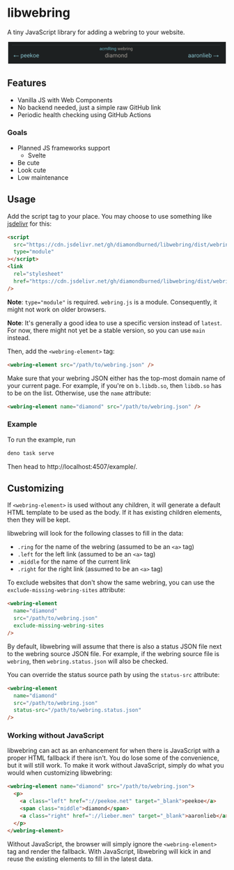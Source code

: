 # libwebring

A tiny JavaScript library for adding a webring to your website.

<div align="center">
  <img src=".github/screenshot.png" width="500px" />
</div>

## Features

- Vanilla JS with Web Components
- No backend needed, just a simple raw GitHub link
- Periodic health checking using GitHub Actions

### Goals

- Planned JS frameworks support
  - Svelte
- Be cute
- Look cute
- Low maintenance

## Usage

Add the script tag to your place. You may choose to use something like [jsdelivr](https://jsdelivr.com/) for this:

```html
<script
  src="https://cdn.jsdelivr.net/gh/diamondburned/libwebring/dist/webring.js"
  type="module"
></script>
<link
  rel="stylesheet"
  href="https://cdn.jsdelivr.net/gh/diamondburned/libwebring/dist/webring.css"
/>
```

**Note**: `type="module"` is required. `webring.js` is a module. Consequently, it might not work on older browsers.

**Note**: It's generally a good idea to use a specific version instead of `latest`. For now, there might not yet be a stable version, so you can use `main` instead.

Then, add the `<webring-element>` tag:

```html
<webring-element src="/path/to/webring.json" />
```

Make sure that your webring JSON either has the top-most domain name of your current page. For example, if you're on `b.libdb.so`, then `libdb.so` has to be on the list. Otherwise, use the `name` attribute:

```html
<webring-element name="diamond" src="/path/to/webring.json" />
```

### Example

To run the example, run

```sh
deno task serve
```

Then head to http://localhost:4507/example/.

## Customizing

If `<webring-element>` is used without any children, it will generate a default HTML template to be used as the body. If it has existing children elements, then they will be kept.

libwebring will look for the following classes to fill in the data:

- `.ring` for the name of the webring (assumed to be an `<a>` tag)
- `.left` for the left link (assumed to be an `<a>` tag)
- `.middle` for the name of the current link
- `.right` for the right link (assumed to be an `<a>` tag)

To exclude websites that don't show the same webring, you can use the `exclude-missing-webring-sites` attribute:

```html
<webring-element
  name="diamond"
  src="/path/to/webring.json"
  exclude-missing-webring-sites
/>
```

By default, libwebring will assume that there is also a status JSON file next to the webring source JSON file. For example, if the webring source file is `webring`, then `webring.status.json` will also be checked.

You can override the status source path by using the `status-src` attribute:

```html
<webring-element
  name="diamond"
  src="/path/to/webring.json"
  status-src="/path/to/webring.status.json"
/>
```

### Working without JavaScript

libwebring can act as an enhancement for when there is JavaScript with a proper HTML fallback if there isn't. You do lose some of the convenience, but it will still work. To make it work without JavaScript, simply do what you would when customizing libwebring:

```html
<webring-element name="diamond" src="/path/to/webring.json">
  <p>
    <a class="left" href="://peekoe.net" target="_blank">peekoe</a>
    <span class="middle">diamond</span>
    <a class="right" href="://lieber.men" target="_blank">aaronlieb</a>
  </p>
</webring-element>
```

Without JavaScript, the browser will simply ignore the `<webring-element>` tag and render the fallback. With JavaScript, libwebring will kick in and reuse the existing elements to fill in the latest data.
